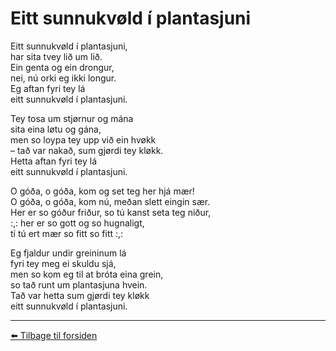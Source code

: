 # Eitt sunnukvøld í plantasjuni

Eitt sunnukvøld í plantasjuni,  
har sita tvey lið um lið.  
Ein genta og ein drongur,  
nei, nú orki eg ikki longur.  
Eg aftan fyri tey lá  
eitt sunnukvøld í plantasjuni.  

Tey tosa um stjørnur og mána  
sita eina løtu og gána,  
men so loypa tey upp við ein hvøkk  
– tað var nakað, sum gjørdi tey kløkk.  
Hetta aftan fyri tey lá  
eitt sunnukvøld í plantasjuni.  

O góða, o góða, kom og set teg her hjá mær!  
O góða, o góða, kom nú, meðan slett eingin sær.  
Her er so góður friður, so tú kanst seta teg niður,  
:,: her er so gott og so hugnaligt,  
tí tú ert mær so fitt so fitt :,:

Eg fjaldur undir greininum lá  
fyri tey meg ei skuldu sjá,  
men so kom eg til at bróta eina grein,  
so tað runt um plantasjuna hvein.  
Tað var hetta sum gjørdi tey kløkk  
eitt sunnukvøld í plantasjuni.

---

[⬅️ Tilbage til forsiden](../index.md)
